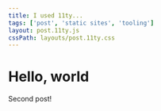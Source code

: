 ```yaml
---
title: I used 11ty...
tags: ['post', 'static sites', 'tooling']
layout: post.11ty.js
cssPath: layouts/post.11ty.css
---
```


# Hello, world

Second post!
